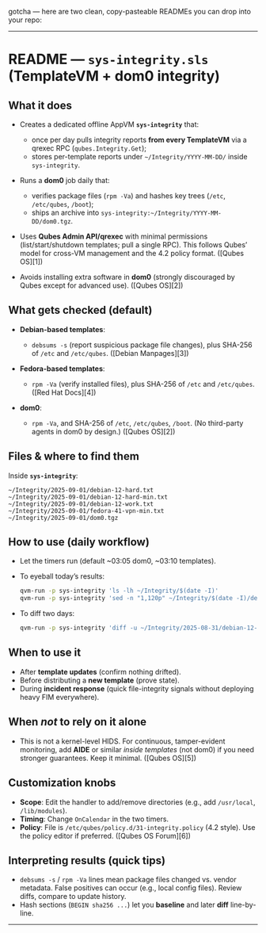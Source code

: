 gotcha — here are two clean, copy-pasteable READMEs you can drop into your repo:

---

# README — `sys-integrity.sls` (TemplateVM + dom0 integrity)

## What it does

- Creates a dedicated offline AppVM **`sys-integrity`** that:

  - once per day pulls integrity reports **from every TemplateVM** via a qrexec RPC (`qubes.Integrity.Get`);
  - stores per-template reports under `~/Integrity/YYYY-MM-DD/` inside `sys-integrity`.

- Runs a **dom0** job daily that:

  - verifies package files (`rpm -Va`) and hashes key trees (`/etc`, `/etc/qubes`, `/boot`);
  - ships an archive into `sys-integrity:~/Integrity/YYYY-MM-DD/dom0.tgz`.

- Uses **Qubes Admin API/qrexec** with minimal permissions (list/start/shutdown templates; pull a single RPC). This follows Qubes’ model for cross-VM management and the 4.2 policy format. ([Qubes OS][1])
- Avoids installing extra software in **dom0** (strongly discouraged by Qubes except for advanced use). ([Qubes OS][2])

## What gets checked (default)

- **Debian-based templates**:

  - `debsums -s` (report suspicious package file changes), plus SHA-256 of `/etc` and `/etc/qubes`. ([Debian Manpages][3])

- **Fedora-based templates**:

  - `rpm -Va` (verify installed files), plus SHA-256 of `/etc` and `/etc/qubes`. ([Red Hat Docs][4])

- **dom0**:

  - `rpm -Va`, and SHA-256 of `/etc`, `/etc/qubes`, `/boot`. (No third-party agents in dom0 by design.) ([Qubes OS][2])

## Files & where to find them

Inside **`sys-integrity`**:

```
~/Integrity/2025-09-01/debian-12-hard.txt
~/Integrity/2025-09-01/debian-12-hard-min.txt
~/Integrity/2025-09-01/debian-12-work.txt
~/Integrity/2025-09-01/fedora-41-vpn-min.txt
~/Integrity/2025-09-01/dom0.tgz
```

## How to use (daily workflow)

- Let the timers run (default \~03:05 dom0, \~03:10 templates).
- To eyeball today’s results:

  ```bash
  qvm-run -p sys-integrity 'ls -lh ~/Integrity/$(date -I)'
  qvm-run -p sys-integrity 'sed -n "1,120p" ~/Integrity/$(date -I)/debian-12-hard.txt'
  ```

- To diff two days:

  ```bash
  qvm-run -p sys-integrity 'diff -u ~/Integrity/2025-08-31/debian-12-hard.txt ~/Integrity/2025-09-01/debian-12-hard.txt | less'
  ```

## When to use it

- After **template updates** (confirm nothing drifted).
- Before distributing a **new template** (prove state).
- During **incident response** (quick file-integrity signals without deploying heavy FIM everywhere).

## When _not_ to rely on it alone

- This is not a kernel-level HIDS. For continuous, tamper-evident monitoring, add **AIDE** or similar _inside templates_ (not dom0) if you need stronger guarantees. Keep it minimal. ([Qubes OS][5])

## Customization knobs

- **Scope**: Edit the handler to add/remove directories (e.g., add `/usr/local`, `/lib/modules`).
- **Timing**: Change `OnCalendar` in the two timers.
- **Policy**: File is `/etc/qubes/policy.d/31-integrity.policy` (4.2 style). Use the policy editor if preferred. ([Qubes OS Forum][6])

## Interpreting results (quick tips)

- `debsums -s` / `rpm -Va` lines mean package files changed vs. vendor metadata. False positives can occur (e.g., local config files). Review diffs, compare to update history.
- Hash sections (`BEGIN sha256 ...`) let you **baseline** and later **diff** line-by-line.

---
